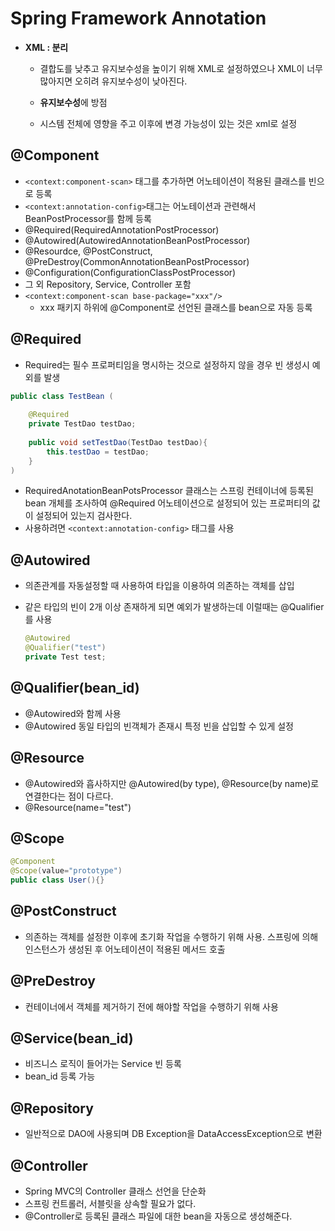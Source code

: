 # Spring Framework Annotation

- **XML : 분리**

  - 결합도를 낮추고 유지보수성을 높이기 위해 XML로 설정하였으나 XML이 너무 많아지면 오히려 유지보수성이 낮아진다.

  - **유지보수성**에 방점
  - 시스템 전체에 영향을 주고 이후에 변경 가능성이 있는 것은 xml로 설정

## @Component

- `<context:component-scan>` 태그를 추가하면 어노테이션이 적용된 클래스를 빈으로 등록
- `<context:annotation-config>`태그는 어노테이션과 관련해서 BeanPostProcessor를 함께 등록
- @Required(RequiredAnnotationPostProcessor)
- @Autowired(AutowiredAnnotationBeanPostProcessor)
- @Resourdce, @PostConstruct, @PreDestroy(CommonAnnotationBeanPostProcessor)
- @Configuration(ConfigurationClassPostProcessor)
- 그 외 Repository, Service, Controller 포함
- `<context:component-scan base-package="xxx"/>`
  - xxx 패키지 하위에 @Component로 선언된 클래스를 bean으로 자동 등록

## @Required

- Required는 필수 프로퍼티임을 명시하는 것으로 설정하지 않을 경우 빈 생성시 예외를 발생

```java
public class TestBean (
	
    @Required
    private TestDao testDao;
    
    public void setTestDao(TestDao testDao){
        this.testDao = testDao;
    }
)
```

- RequiredAnotationBeanPotsProcessor 클래스는 스프링 컨테이너에 등록된 bean 개체를 조사하여 @Required 어노테이션으로 설정되어 있는 프로퍼티의 값이 설정되어 있는지 검사한다.
- 사용하려면 `<context:annotation-config>` 태그를 사용

## @Autowired

- 의존관계를 자동설정할 때 사용하여 타입을 이용하여 의존하는 객체를 삽입

- 같은 타입의 빈이 2개 이상 존재하게 되면 예외가 발생하는데 이럴때는 @Qualifier를 사용

  ```java
  @Autowired
  @Qualifier("test")
  private Test test;
  ```

## @Qualifier(bean_id)

- @Autowired와 함께 사용
- @Autowired 동일 타입의 빈객체가 존재시 특정 빈을 삽입할 수 있게 설정

## @Resource

- @Autowired와 흡사하지만 @Autowired(by type), @Resource(by name)로 연결한다는 점이 다르다.
- @Resource(name="test")

## @Scope

```java
@Component
@Scope(value="prototype")
public class User(){}
```

## @PostConstruct

- 의존하는 객체를 설정한 이후에 초기화 작업을 수행하기 위해 사용. 스프링에 의해 인스턴스가 생성된 후 어노테이션이 적용된 메서드 호출

## @PreDestroy

- 컨테이너에서 객체를 제거하기 전에 해야할 작업을 수행하기 위해 사용

## @Service(bean_id)

- 비즈니스 로직이 들어가는 Service 빈 등록
- bean_id 등록 가능

## @Repository

- 일반적으로 DAO에 사용되며 DB Exception을 DataAccessException으로 변환

## @Controller

- Spring MVC의 Controller 클래스 선언을 단순화
- 스프링 컨트롤러, 서블릿을 상속할 필요가 없다.
- @Controller로 등록된 클래스 파일에 대한 bean을 자동으로 생성해준다.